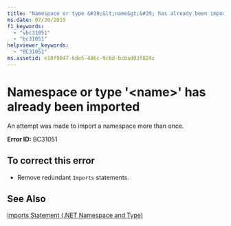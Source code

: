 ```yaml
---
title: "Namespace or type &#39;&lt;name&gt;&#39; has already been imported"
ms.date: 07/20/2015
f1_keywords: 
  - "vbc31051"
  - "bc31051"
helpviewer_keywords: 
  - "BC31051"
ms.assetid: e10f9047-6de5-486c-9c6d-bcbad03f824c
---
```

# Namespace or type &#39;&lt;name&gt;&#39; has already been imported
An attempt was made to import a namespace more than once.  
  
 **Error ID:** BC31051  
  
## To correct this error  
  
- Remove redundant `Imports` statements.  
  
## See Also  
 [Imports Statement (.NET Namespace and Type)](../../visual-basic/language-reference/statements/imports-statement-net-namespace-and-type.md)
